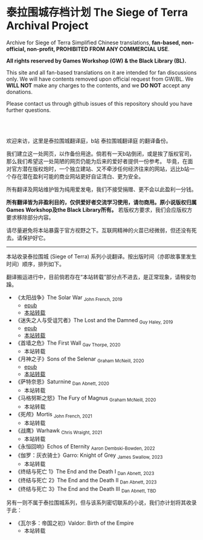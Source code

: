 # 泰拉围城存档计划 The Siege of Terra Archival Project

Archive for Siege of Terra Simplified Chinese translations, **fan-based, non-official, non-profit, PROHIBITED FROM ANY COMMERCIAL USE**.

**All rights reserved by Games Workshop (GW) & the Black Library (BL).** 

This site and all fan-based translations on it are intended for fan discussions only. We will have contents removed upon official request from GW/BL. 
We **WILL NOT** make any charges to the contents, and we **DO NOT** accept any donations.

Please contact us through github issues of this repository should you have further questions.

<br><br/>

欢迎来访，这里是泰拉围城翻译庭，b站 泰拉围城翻译庭 的翻译备份。

我们建立这一处网页，以作备份用途。倘若有一天b站倒闭，或是挨了版权官司，那么我们希望这一处简陋的网页仍能为后来的爱好者提供一份参考。
毕竟，在面对官方潜在版权炮时，一个独立建站、又不牵涉任何经济往来的网站，远比b站一个存在潜在盈利可能的商业网站更好自证清白、更为安全。

所有翻译及网站维护皆为纯用爱发电，我们不接受捐赠、更不会以此盈利一分钱。

**所有翻译皆为非盈利目的，仅供爱好者交流学习使用，请勿商用。原小说版权归属Games Workshop及the Black Library所有。** 
若版权方要求，我们会应版权方要求移除部分内容。

请尽量避免将本站暴露于官方视野之下。互联网精神的火苗已经微弱，但还没有死去。请保护好它。

---

本站收录泰拉围城 \(Siege of Terra\) 系列小说翻译。按出版时间（亦即故事里发生时间）顺序，排列如下。

翻译搬运进行中，目前倘若存在“本站转载”部分点不进去，是正常现象，请稍安勿躁。

- 《太阳战争》The Solar War <sub>John French, 2019</sub>
    - [epub](/TheSolarWar/The%20Solar%20War-CN.epub)
    - [本站转载](/TheSolarWar/TheSolarWarIndex.md)
- 《迷失之人与受诅咒者》The Lost and the Damned <sub>Guy Haley, 2019</sub>
    - [epub](TheLostAndTheDamned/The%20Lost%20and%20the%20Damned-CN.epub)
    - [本站转载](/TheLostAndTheDamned/TheLostAndTheDamnedIndex.md)
- 《首墙之危》The First Wall <sub>Gav Thorpe, 2020</sub>
    - 本站转载
- 《月神之子》Sons of the Selenar <sub>Graham McNeill, 2020</sub>
    - [epub](/SonsOfTheSelenar/Sons%20of%20the%20Selenar-CN.epub)
    - [本站转载](/SonsOfTheSelenar/SonsOfTheSelenarIndex.md)
- 《萨特奈恩》Saturnine <sub>Dan Abnett, 2020</sub>
    - 本站转载
- 《马格努斯之怒》The Fury of Magnus <sub>Graham McNeill, 2020</sub>
    - 本站转载
- 《死颅》Mortis <sub>John French, 2021</sub>
    - 本站转载
- 《战鹰》Warhawk <sub>Chris Wraight, 2021</sub>
    - 本站转载
- 《永恒回响》Echos of Eternity <sub>Aaron Dembski-Bowden, 2022</sub>
- 《伽罗：灰衣骑士》Garro: Knight of Grey <sub>James Swallow, 2023</sub>
    - 本站转载
- 《终结与死亡 1》The End and the Death I <sub>Dan Abnett, 2023</sub>
- 《终结与死亡 2》The End and the Death II <sub>Dan Abnett, 2023</sub>
- 《终结与死亡 3》The End and the Death III <sub>Dan Abnett, TBD</sub>

另有一则不属于泰拉围城系列，但与该系列密切联系的小说，我们亦计划将其收录于此：
- 《瓦尔多：帝国之初》Valdor: Birth of the Empire
    - 本站转载
